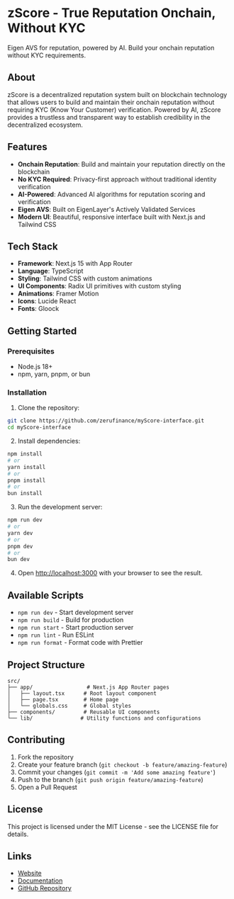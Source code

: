 # zScore - True Reputation Onchain, Without KYC

Eigen AVS for reputation, powered by AI. Build your onchain reputation without KYC requirements.

## About

zScore is a decentralized reputation system built on blockchain technology that allows users to build and maintain their onchain reputation without requiring KYC (Know Your Customer) verification. Powered by AI, zScore provides a trustless and transparent way to establish credibility in the decentralized ecosystem.

## Features

- **Onchain Reputation**: Build and maintain your reputation directly on the blockchain
- **No KYC Required**: Privacy-first approach without traditional identity verification
- **AI-Powered**: Advanced AI algorithms for reputation scoring and verification
- **Eigen AVS**: Built on EigenLayer's Actively Validated Services
- **Modern UI**: Beautiful, responsive interface built with Next.js and Tailwind CSS

## Tech Stack

- **Framework**: Next.js 15 with App Router
- **Language**: TypeScript
- **Styling**: Tailwind CSS with custom animations
- **UI Components**: Radix UI primitives with custom styling
- **Animations**: Framer Motion
- **Icons**: Lucide React
- **Fonts**: Gloock

## Getting Started

### Prerequisites

- Node.js 18+
- npm, yarn, pnpm, or bun

### Installation

1. Clone the repository:

```bash
git clone https://github.com/zerufinance/myScore-interface.git
cd myScore-interface
```

2. Install dependencies:

```bash
npm install
# or
yarn install
# or
pnpm install
# or
bun install
```

3. Run the development server:

```bash
npm run dev
# or
yarn dev
# or
pnpm dev
# or
bun dev
```

4. Open [http://localhost:3000](http://localhost:3000) with your browser to see the result.

## Available Scripts

- `npm run dev` - Start development server
- `npm run build` - Build for production
- `npm run start` - Start production server
- `npm run lint` - Run ESLint
- `npm run format` - Format code with Prettier

## Project Structure

```
src/
├── app/                 # Next.js App Router pages
│   ├── layout.tsx      # Root layout component
│   ├── page.tsx        # Home page
│   └── globals.css     # Global styles
├── components/         # Reusable UI components
└── lib/               # Utility functions and configurations
```

## Contributing

1. Fork the repository
2. Create your feature branch (`git checkout -b feature/amazing-feature`)
3. Commit your changes (`git commit -m 'Add some amazing feature'`)
4. Push to the branch (`git push origin feature/amazing-feature`)
5. Open a Pull Request

## License

This project is licensed under the MIT License - see the LICENSE file for details.

## Links

- [Website](https://zscore.com)
- [Documentation](https://docs.zscore.com)
- [GitHub Repository](https://github.com/zerufinance/myScore-interface)
